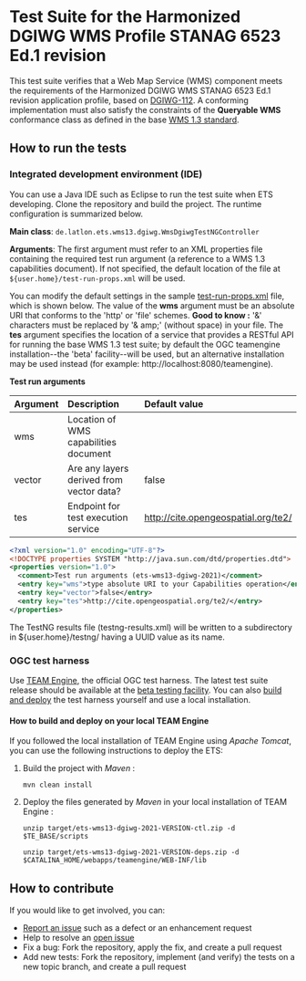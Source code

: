 # Test Suite for the Harmonized DGIWG WMS Profile STANAG 6523 Ed.1 revision

This test suite verifies that a Web Map Service (WMS) component meets the requirements of the Harmonized
DGIWG WMS STANAG 6523 Ed.1 revision application profile, based on [DGIWG-112](https://portal.dgiwg.org/files/68226]).
A conforming implementation must also satisfy the constraints of the **Queryable WMS** conformance 
class as defined in the base [WMS 1.3 standard](http://www.opengeospatial.org/standards/wms).


## How to run the tests

### Integrated development environment (IDE)

You can use a Java IDE such as Eclipse to run the test suite when ETS developing. 
Clone the repository and build the project. The runtime configuration is summarized below.

__Main class__: `de.latlon.ets.wms13.dgiwg.WmsDgiwgTestNGController`

__Arguments__: The first argument must refer to an XML properties file containing the 
required test run argument (a reference to a WMS 1.3 capabilities document). If not specified, 
the default location of the file at `${user.home}/test-run-props.xml` will be used.

You can modify the default settings in the sample [test-run-props.xml](src/main/config/test-run-props.xml) 
file, which is shown below. The value of the **wms** argument must be an absolute URI that 
conforms to the 'http' or 'file' schemes. **Good to know :** '&' characters must be replaced by '& amp;' (without space) in your file. 
The **tes** argument specifies the location of 
a service that provides a RESTful API for running the base WMS 1.3 test suite; by default 
the OGC teamengine installation--the 'beta' facility--will be used, but an alternative 
installation may be used instead (for example: http://localhost:8080/teamengine).

**Test run arguments** 

|Argument  |Description  |Default value  |
|:---------|:------------|:---------------|
|wms  |Location of WMS capabilities document  |
|vector  |Are any layers derived from vector data?  |false
|tes |Endpoint for test execution service  |http://cite.opengeospatial.org/te2/


```xml
<?xml version="1.0" encoding="UTF-8"?>
<!DOCTYPE properties SYSTEM "http://java.sun.com/dtd/properties.dtd">
<properties version="1.0">
  <comment>Test run arguments (ets-wms13-dgiwg-2021)</comment>
  <entry key="wms">type absolute URI to your Capabilities operation</entry>
  <entry key="vector">false</entry>
  <entry key="tes">http://cite.opengeospatial.org/te2/</entry>
</properties>
```

The TestNG results file (testng-results.xml) will be written to a subdirectory 
in ${user.home}/testng/ having a UUID value as its name.


### OGC test harness

Use [TEAM Engine](https://github.com/opengeospatial/teamengine), the official 
OGC test harness. The latest test suite release should be available at the 
[beta testing facility](http://cite.opengeospatial.org/te2/). You can also 
[build and deploy](https://github.com/opengeospatial/teamengine) the test 
harness yourself and use a local installation.

#### How to build and deploy on your local TEAM Engine

If you followed the local installation of TEAM Engine using _Apache Tomcat_, you can use the following instructions to deploy the ETS:

1. Build the project with  _Maven_ :

	`mvn clean install`

2. Deploy the files generated by  _Maven_  in your local installation of TEAM Engine :

	`unzip target/ets-wms13-dgiwg-2021-VERSION-ctl.zip -d $TE_BASE/scripts`

	`unzip target/ets-wms13-dgiwg-2021-VERSION-deps.zip -d $CATALINA_HOME/webapps/teamengine/WEB-INF/lib`




## How to contribute

If you would like to get involved, you can:

* [Report an issue](https://github.com/CESTA-centre/ets-wms13-dgiwg-2021/issues) such as a defect or an 
enhancement request
* Help to resolve an [open issue](https://github.com/CESTA-centre/ets-wms13-dgiwg-2021/issues?q=is%3Aopen)
* Fix a bug: Fork the repository, apply the fix, and create a pull request
* Add new tests: Fork the repository, implement (and verify) the tests on a new topic branch, 
and create a pull request
